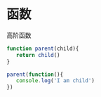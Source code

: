 # 函数

高阶函数

```javascript
function parent(child){
   return child()
}

parent(function(){
   console.log('I am child')
})
```

